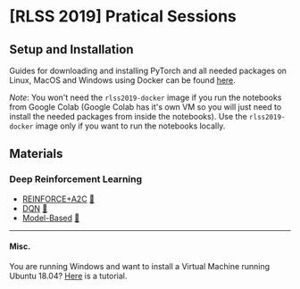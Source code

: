 # [RLSS 2019] Pratical Sessions

## Setup and Installation
Guides for downloading and installing PyTorch and all needed packages on Linux, MacOS and Windows using Docker can be found [here](setup.md).

*Note*: You won't need the `rlss2019-docker` image if you run the notebooks from Google Colab (Google Colab has it's own VM so you will just need to install the needed packages from inside the notebooks). Use the `rlss2019-docker` image only if you want to run the notebooks locally.

## Materials
### Deep Reinforcement Learning
- [REINFORCE+A2C](labs/01.REINFORCE+A2C.ipynb) [:orange_book:](https://colab.research.google.com/github/yfletberliac/rlss2019-hands-on/blob/master/labs/01.REINFORCE%2BA2C.ipynb)
- [DQN](labs/02.DQN.ipynb) [:orange_book:](https://colab.research.google.com/github/yfletberliac/rlss2019-hands-on/blob/master/labs/02.DQN.ipynb)
- [Model-Based](labs/03.ModelBased.ipynb) [:orange_book:](https://colab.research.google.com/github/yfletberliac/rlss2019-hands-on/blob/master/labs/03.ModelBased.ipynb)

-------
#### Misc.
You are running Windows and want to install a Virtual Machine running Ubuntu 18.04? [Here](ubuntu-virtual-box.md) is a tutorial.
